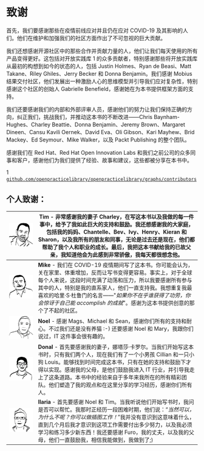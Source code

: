 # 致谢

首先，我们要感谢那些在疫情前线应对并且仍在应对 COVID-19 及其影响的人们。他们在维护和加强我们的社区方面作出了不可忽视的巨大贡献。

我们还想感谢开源社区中的那些合作并贡献力量的人，他们让我们每天使用的所有产品变得更好。这包括对开放实践库 1 的众多贡献者，特别感谢那些将开放实践库从最初的构想到如今的状态的人，包括 Justin Holmes、Ryan de Beasi、Matt Takane、Riley Ghiles、Jerry Becker 和 Donna Benjamin。我们感谢 Mobius 结果交付社区，他们发展出一种激励人心的思维模型并引导我们应对复杂性，特别感谢这个社区的创始人 Gabrielle Benefield，感谢她在为本书提供框架方面的支持。

我们还要感谢我们的内部和外部评审人员，感谢他们的努力让我们保持正确的方向，纠正我们，挑战我们，并推动这本书的不断改进——Chris Baynham-Hughes、Charley Beattie、Donna Benjamin、Jeremy Brown、Margaret Dineen、Cansu Kavili Oernek、David Eva、Oli Gibson、Kari Mayhew、Brid Mackey、Ed Seymour、Mike Walker，以及 Packt Publishing 的整个团队。

感谢我们在 Red Hat、Red Hat Open Innovation Labs 和我们之前公司的众多同事和客户，感谢他们为我们提供了经验、故事和建议，这些都被分享在本书中。

1 [`github.com/openpracticelibrary/openpracticelibrary/graphs/contributors`](https://github.com/openpracticelibrary/openpracticelibrary/graphs/contributors)

## 个人致谢：

| ![](img/Tim.jpg) | **Tim** - 非常感谢我的妻子 Charley，在写这本书以及我做的每一件事中，给予了我如此巨大的支持和鼓励。我还想感谢我的大家庭，包括我的妈妈、Chantelle、Bev、Ivy、Henry、Kieran 和 Sharon，以及我所有的朋友和同事，无论是过去还是现在，他们都帮助了我个人和职业的成长。最后，我把这本书献给我的已故父亲，我知道他会为此感到非常骄傲，我每天都很想念他。 |
| --- | --- |
| ![](img/Mike.jpg) | **Mike** - 我们在 COVID-19 疫情期间写了这本书。你可能会认为，关在家里、体重增加，反而让写书变得更容易。事实上，对于全球每个人来说，这段时间充满了动荡和压力，所以我要感谢所有参与其中的人，特别是我的直系家人，他们一直支持我。我想重复我最喜欢的哈里·S·杜鲁门的名言——"*如果你不在乎谁获得了功劳，你会惊讶于自己能 accomplish 的成就*"。感谢为这本书提供创意的那个了不起的社区。 |
| ![](img/Noel.jpg) | **Noel** - 感谢 Mags、Michael 和 Sean，感谢你们所有的支持和耐心。不过我们还是没有养猫 :-) 还要感谢 Noel 和 Mary，我跟你们说过，IT 这件事会很有趣的。 |
| ![](img/Donal.jpg) | **Donal** - 首先要感谢我的妻子，娜塔莎·卡罗尔。当我们开始写这本书时，只有我们两个人，现在我们有了一个小男孩 Cillian 和一只小狗 Louis。能够找到时间完成这本书，只有在她的支持和鼓励下才得以实现。感谢我的父母，是他们鼓励我进入 IT 行业，并引导我走上了这条道路。本书中的经验来自于多年来我所在的所有精彩团队。他们塑造了我的观点和在这里分享的学习经历，感谢你们所有人。 |
| ![](img/Ilaria.jpg) | **Ilaria** - 首先要感谢 Noel 和 Tim。当我听说他们开始写书时，我问是否可以帮忙。我那时正经历一段困难时期，他们说：“*当然可以，为什么不呢？你可以做插图工作！*”我并没有意识到这意味着什么，直到几个月后我才意识到这项工作需要付出多少努力，以及我必须学习和练习多少新东西！我还要感谢 Furo，我的丈夫，以及我的父母，他们一直鼓励我，相信我能做到，我做到了;) |
